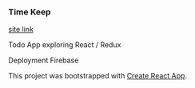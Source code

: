 ### Time Keep

[site link](https://time-keep-4c52f.firebaseapp.com)

Todo App exploring React / Redux

Deployment Firebase

This project was bootstrapped with [Create React App](https://github.com/facebook/create-react-app).
